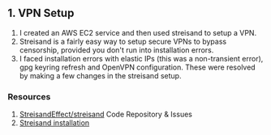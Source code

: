 ## 1. VPN Setup
1. I created an AWS EC2 service and then used streisand to setup a VPN.
2. Streisand is a fairly easy way to setup secure VPNs to bypass censorship, provided you don't run into installation errors.
3. I faced installation errors with elastic IPs (this was a non-transient error), gpg keyring refresh and OpenVPN configuration. These were resolved by making a few changes in the streisand setup.
  
### Resources
1. [StreisandEffect/streisand]((https://github.com/StreisandEffect/streisand)) 
Code Repository & Issues
2. [Streisand installation](https://github.com/StreisandEffect/streisand/blob/master/Installation.md)
